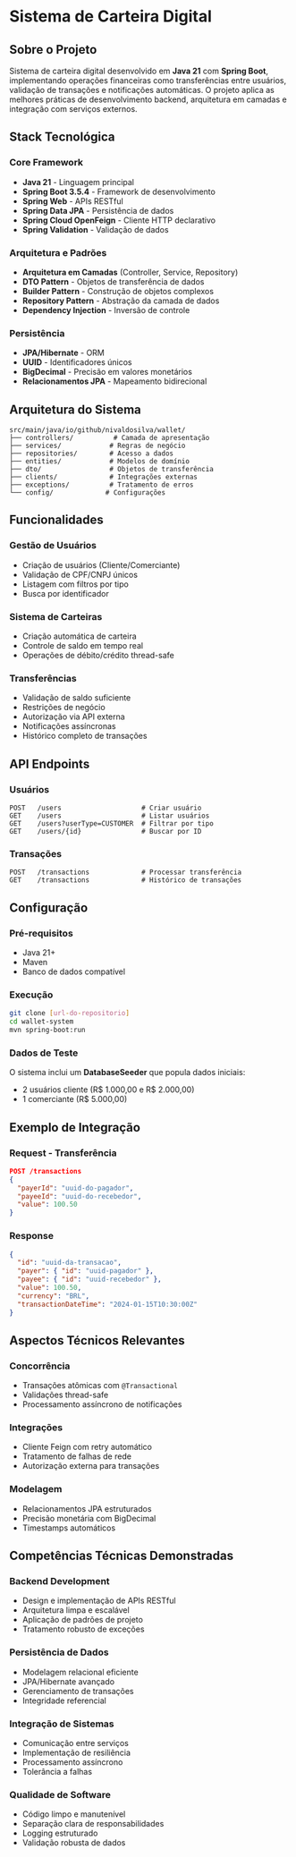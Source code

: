 # Sistema de Carteira Digital

## Sobre o Projeto

Sistema de carteira digital desenvolvido em **Java 21** com **Spring Boot**, implementando operações financeiras como transferências entre usuários, validação de transações e notificações automáticas. O projeto aplica as melhores práticas de desenvolvimento backend, arquitetura em camadas e integração com serviços externos.

## Stack Tecnológica

### Core Framework
- **Java 21** - Linguagem principal
- **Spring Boot 3.5.4** - Framework de desenvolvimento
- **Spring Web** - APIs RESTful
- **Spring Data JPA** - Persistência de dados
- **Spring Cloud OpenFeign** - Cliente HTTP declarativo
- **Spring Validation** - Validação de dados

### Arquitetura e Padrões
- **Arquitetura em Camadas** (Controller, Service, Repository)
- **DTO Pattern** - Objetos de transferência de dados
- **Builder Pattern** - Construção de objetos complexos
- **Repository Pattern** - Abstração da camada de dados
- **Dependency Injection** - Inversão de controle

### Persistência
- **JPA/Hibernate** - ORM
- **UUID** - Identificadores únicos
- **BigDecimal** - Precisão em valores monetários
- **Relacionamentos JPA** - Mapeamento bidirecional


## Arquitetura do Sistema

```
src/main/java/io/github/nivaldosilva/wallet/
├── controllers/          # Camada de apresentação
├── services/            # Regras de negócio
├── repositories/        # Acesso a dados
├── entities/            # Modelos de domínio
├── dto/                 # Objetos de transferência
├── clients/             # Integrações externas
├── exceptions/          # Tratamento de erros
└── config/             # Configurações
```

## Funcionalidades

### Gestão de Usuários
- Criação de usuários (Cliente/Comerciante)
- Validação de CPF/CNPJ únicos
- Listagem com filtros por tipo
- Busca por identificador

### Sistema de Carteiras
- Criação automática de carteira
- Controle de saldo em tempo real
- Operações de débito/crédito thread-safe

### Transferências
- Validação de saldo suficiente
- Restrições de negócio
- Autorização via API externa
- Notificações assíncronas
- Histórico completo de transações

## API Endpoints

### Usuários
```
POST   /users                    # Criar usuário
GET    /users                    # Listar usuários
GET    /users?userType=CUSTOMER  # Filtrar por tipo
GET    /users/{id}               # Buscar por ID
```

### Transações
```
POST   /transactions             # Processar transferência
GET    /transactions             # Histórico de transações
```

## Configuração

### Pré-requisitos
- Java 21+
- Maven 
- Banco de dados compatível

### Execução
```bash
git clone [url-do-repositorio]
cd wallet-system
mvn spring-boot:run
```

### Dados de Teste
O sistema inclui um **DatabaseSeeder** que popula dados iniciais:
- 2 usuários cliente (R$ 1.000,00 e R$ 2.000,00)
- 1 comerciante (R$ 5.000,00)

## Exemplo de Integração

### Request - Transferência
```json
POST /transactions
{
  "payerId": "uuid-do-pagador",
  "payeeId": "uuid-do-recebedor", 
  "value": 100.50
}
```

### Response
```json
{
  "id": "uuid-da-transacao",
  "payer": { "id": "uuid-pagador" },
  "payee": { "id": "uuid-recebedor" },
  "value": 100.50,
  "currency": "BRL",
  "transactionDateTime": "2024-01-15T10:30:00Z"
}
```

## Aspectos Técnicos Relevantes

### Concorrência
- Transações atômicas com `@Transactional`
- Validações thread-safe
- Processamento assíncrono de notificações

### Integrações
- Cliente Feign com retry automático
- Tratamento de falhas de rede
- Autorização externa para transações

### Modelagem
- Relacionamentos JPA estruturados
- Precisão monetária com BigDecimal
- Timestamps automáticos

## Competências Técnicas Demonstradas

### Backend Development
- Design e implementação de APIs RESTful
- Arquitetura limpa e escalável
- Aplicação de padrões de projeto
- Tratamento robusto de exceções

### Persistência de Dados
- Modelagem relacional eficiente
- JPA/Hibernate avançado
- Gerenciamento de transações
- Integridade referencial

### Integração de Sistemas
- Comunicação entre serviços
- Implementação de resiliência
- Processamento assíncrono
- Tolerância a falhas

### Qualidade de Software
- Código limpo e manutenível
- Separação clara de responsabilidades
- Logging estruturado
- Validação robusta de dados

